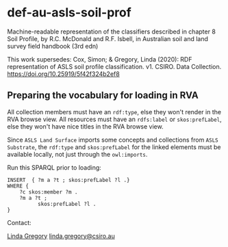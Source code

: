 # def-au-asls-soil-prof
Machine-readable representation of the classifiers described in chapter 8 Soil Profile, by R.C. McDonald and R.F. Isbell, in Australian soil and land survey field handbook (3rd edn)

This work supersedes: Cox, Simon; & Gregory, Linda (2020): RDF representation of ASLS soil profile classification. v1. CSIRO. Data Collection. https://doi.org/10.25919/5f42f324b2ef8

## Preparing the vocabulary for loading in RVA

All collection members must have an `rdf:type`, else they won't render in the RVA browse view. 
All resources must have an `rdfs:label` or `skos:prefLabel`, else they won't have nice titles in the RVA browse view. 

Since `ASLS Land Surface` imports some concepts and collections from `ASLS Substrate`, the `rdf:type` and `skos:prefLabel` for the linked elements must be available locally, not just through the `owl:imports`. 

Run this SPARQL prior to loading:
```
INSERT  { ?m a ?t ; skos:prefLabel ?l .}
WHERE {
	?c skos:member ?m . 
	?m a ?t ; 
	      skos:prefLabel ?l .
}
```

Contact: 

[Linda Gregory](https://orcid.org/0000-0002-0693-1899)
linda.gregory@csiro.au 
